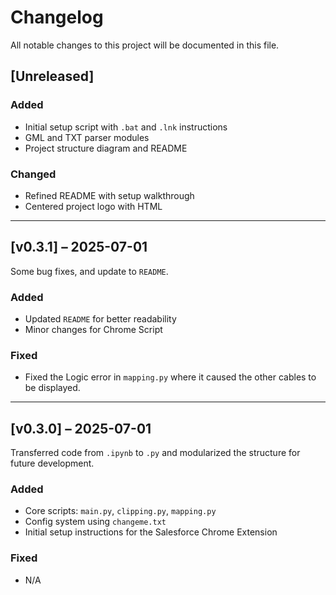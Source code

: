 # Changelog

All notable changes to this project will be documented in this file.

## [Unreleased]

### Added
- Initial setup script with `.bat` and `.lnk` instructions
- GML and TXT parser modules
- Project structure diagram and README

### Changed
- Refined README with setup walkthrough
- Centered project logo with HTML

---

## [v0.3.1] – 2025-07-01

Some bug fixes, and update to `README`.

### Added
- Updated `README` for better readability
- Minor changes for Chrome Script

### Fixed
- Fixed the Logic error in `mapping.py` where it caused the other cables to be displayed.

---

## [v0.3.0] – 2025-07-01

Transferred code from `.ipynb` to `.py` and modularized the structure for future development.

### Added
- Core scripts: `main.py`, `clipping.py`, `mapping.py`
- Config system using `changeme.txt`
- Initial setup instructions for the Salesforce Chrome Extension

### Fixed
- N/A
